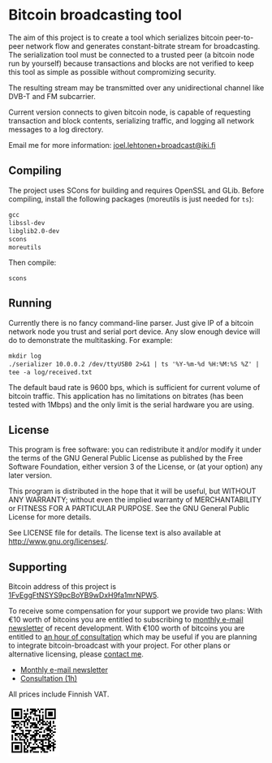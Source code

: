 <!-- -*- mode: markdown; coding: utf-8 -*- -->

# Bitcoin broadcasting tool

The aim of this project is to create a tool which serializes bitcoin
peer-to-peer network flow and generates constant-bitrate stream for
broadcasting. The serialization tool must be connected to a trusted
peer (a bitcoin node run by yourself) because transactions and blocks
are not verified to keep this tool as simple as possible without
compromizing security.

The resulting stream may be transmitted over any unidirectional
channel like DVB-T and FM subcarrier.

Current version connects to given bitcoin node, is capable of
requesting transaction and block contents, serializing traffic, and
logging all network messages to a log directory.

Email me for more information: <joel.lehtonen+broadcast@iki.fi>

## Compiling

The project uses SCons for building and requires OpenSSL and GLib.
Before compiling, install the following packages (moreutils is just
needed for `ts`):

	gcc
	libssl-dev
	libglib2.0-dev
	scons
	moreutils

Then compile:

	scons

## Running

Currently there is no fancy command-line parser. Just give IP of a
bitcoin network node you trust and serial port device. Any slow enough
device will do to demonstrate the multitasking. For example:

	mkdir log
	./serializer 10.0.0.2 /dev/ttyUSB0 2>&1 | ts '%Y-%m-%d %H:%M:%S %Z' | tee -a log/received.txt

The default baud rate is 9600 bps, which is sufficient for current
volume of bitcoin traffic. This application has no limitations on
bitrates (has been tested with 1Mbps) and the only limit is the serial
hardware you are using.

## License

This program is free software: you can redistribute it and/or modify
it under the terms of the GNU General Public License as published by
the Free Software Foundation, either version 3 of the License, or (at
your option) any later version.

This program is distributed in the hope that it will be useful, but
WITHOUT ANY WARRANTY; without even the implied warranty of
MERCHANTABILITY or FITNESS FOR A PARTICULAR PURPOSE.  See the GNU
General Public License for more details.

See LICENSE file for details. The license text is also available at
<http://www.gnu.org/licenses/>.

## Supporting

Bitcoin address of this project is [1FvEggFtNSYS9pcBoYB9wDxH9fa1mrNPW5](bitcoin:1FvEggFtNSYS9pcBoYB9wDxH9fa1mrNPW5).

To receive some compensation for your support we provide two plans:
With €10 worth of bitcoins you are entitled to subscribing to
[monthly e-mail newsletter](https://bitpay.com/cart/add?itemId=LToHS1sQHsTjXGLzkH1BMW)
of recent development. With €100 worth of bitcoins you are entitled to
[an hour of consultation](https://bitpay.com/cart/add?itemId=KSfJAsPvg7nnxemnoMzYQo)
which may be useful if you are planning to integrate bitcoin-broadcast
with your project. For other plans or alternative licensing, please
[contact me](mailto:joel.lehtonen+broadcast@iki.fi).

* [Monthly e-mail newsletter](https://bitpay.com/cart/add?itemId=LToHS1sQHsTjXGLzkH1BMW)
* [Consultation (1h)](https://bitpay.com/cart/add?itemId=KSfJAsPvg7nnxemnoMzYQo)

All prices include Finnish VAT.

![QR code to 1FvEggFtNSYS9pcBoYB9wDxH9fa1mrNPW5](/misc/bitcoin_address.png)
